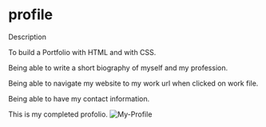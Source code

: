 # profile

Description

To build a Portfolio with HTML and with CSS. 

Being able to write a short biography of myself and my profession.

Being able to navigate my website to my work url when clicked on work file. 

Being able to have my contact information. 


This is my completed profolio. 
![My-Profile](https://user-images.githubusercontent.com/107437105/177463091-ae1d8c23-4e59-40ef-8ac9-2127922589c1.png)
